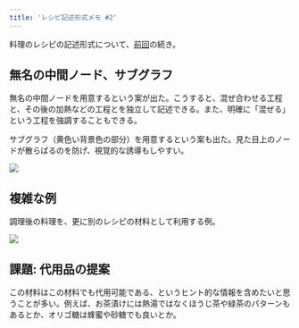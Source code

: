 ```yaml
---
title: 'レシピ記述形式メモ #2'
---
```

料理のレシピの記述形式について、[前回](https://r7kamura.com/articles/2022-05-13-mermaid-recipe-memo)の続き。

無名の中間ノード、サブグラフ
--------------

無名の中間ノードを用意するという案が出た。こうすると、混ぜ合わせる工程と、その後の加熱などの工程とを独立して記述できる。また、明確に「混ぜる」という工程を強調することもできる。

サブグラフ（黄色い背景色の部分）を用意するという案も出た。見た目上のノードが散らばるのを防げ、視覚的な誘導もしやすい。

![](https://lh5.googleusercontent.com/MsnEAQZtT6NZrPdxGkptsYbcEmu4_WTBk4CVaNq4mQ7jSNRjF65yqfkDMjxfIJ3prpciJNUFugmimyuVRXKlnCZNhtwjyIzEhExVoq2-CnYjYbXsNwmKg8nWq-rg7j1MBOlBHZNjcFs57lKjrz_oC0qvGk9hgcq1yuG0uHc-4O_BEFubHo6nJAO6a9gU)

複雑な例
----

調理後の料理を、更に別のレシピの材料として利用する例。

![](https://lh4.googleusercontent.com/4l4GtplMzhQwPQ_l1e2z3FCp76BXcPJeRtNK8ogIn_c4y2GuwDMw8-ubKq8W9LlD_v8GSIOB8VQGEzPiZQF4UgjQNe7Uk2Acd4DAHuvguOlLacvQxyA9Y6c2u449dQvWc6_T2EbNSz5IRWiwjsqaMy_Q-grAJMALOEd8QYyWwUtBjKYFVovL3XQHjqyf)

課題: 代用品の提案
----------

この材料はこの材料でも代用可能である、というヒント的な情報を含めたいと思うことが多い。例えば、お茶漬けには熱湯ではなくほうじ茶や緑茶のパターンもあるとか、オリゴ糖は蜂蜜や砂糖でも良いとか。
